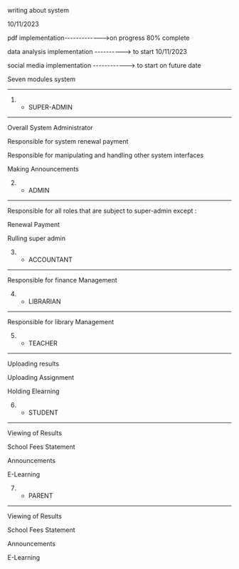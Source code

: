 writing about system

10/11/2023

pdf implementation------------->on progress 80% complete

data analysis implementation ----------> to start 10/11/2023

social media implementation ------------> to start on future date

Seven modules system
________________________________________________________________________________________________________________________________________________

1) - SUPER-ADMIN
---------------------------------------
Overall System Administrator

Responsible for system renewal payment

Responsible for manipulating and handling other system interfaces

Making Announcements

2) - ADMIN
---------------------------------------
Responsible for all roles that are subject to super-admin except :

Renewal Payment

Rulling super admin



3) - ACCOUNTANT
---------------------------------------
Responsible for finance Management

4) - LIBRARIAN
---------------------------------------
Responsible for library Management

5) - TEACHER
----------------------------------------
Uploading results

Uploading Assignment

Holding Elearning


6) - STUDENT
---------------------------------------
Viewing of Results

School Fees Statement

Announcements 

E-Learning

7) - PARENT
-------------------------------------
Viewing of Results

School Fees Statement

Announcements 

E-Learning


